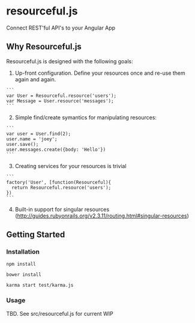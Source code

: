 # resourceful.js

Connect REST'ful API's to your Angular App

## Why Resourceful.js

Resourceful.js is designed with the following goals:

  1. Up-front configuration. Define your resources once and re-use them again and again.

	```
    var User = Resourceful.resource('users');
    var Message = User.resource('messages');
	```

  2. Simple find/create symantics for manipulating resources:

	```
    var user = User.find(2);
    user.name = 'joey';
    user.save();
    user.messages.create({body: 'Hello'})
	```

  3. Creating services for your resources is trivial

	```
    factory('User', [function(Resourceful){
      return Resourceful.resource('users');
    })
	```

  4. Built-in support for singular resources (http://guides.rubyonrails.org/v2.3.11/routing.html#singular-resources)

## Getting Started

### Installation

    npm install

    bower install

    karma start test/karma.js

### Usage

TBD. See src/resourceful.js for current WIP


